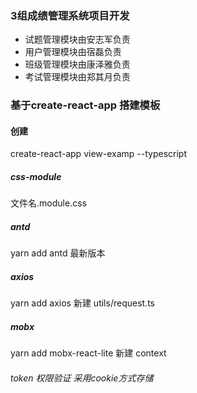 ### 3组成绩管理系统项目开发

  * 试题管理模块由安志军负责
  * 用户管理模块由宿磊负责
  * 班级管理模块由康泽雅负责
  * 考试管理模块由郑其月负责

### 基于create-react-app 搭建模板

#### 创建
create-react-app view-examp --typescript 

##### css-module
  文件名.module.css

##### antd
  yarn add antd 最新版本

##### axios
  yarn add axios 
  新建
  utils/request.ts

##### mobx
  yarn add mobx-react-lite
  新建
  context


###### token 权限验证 采用cookie方式存储



